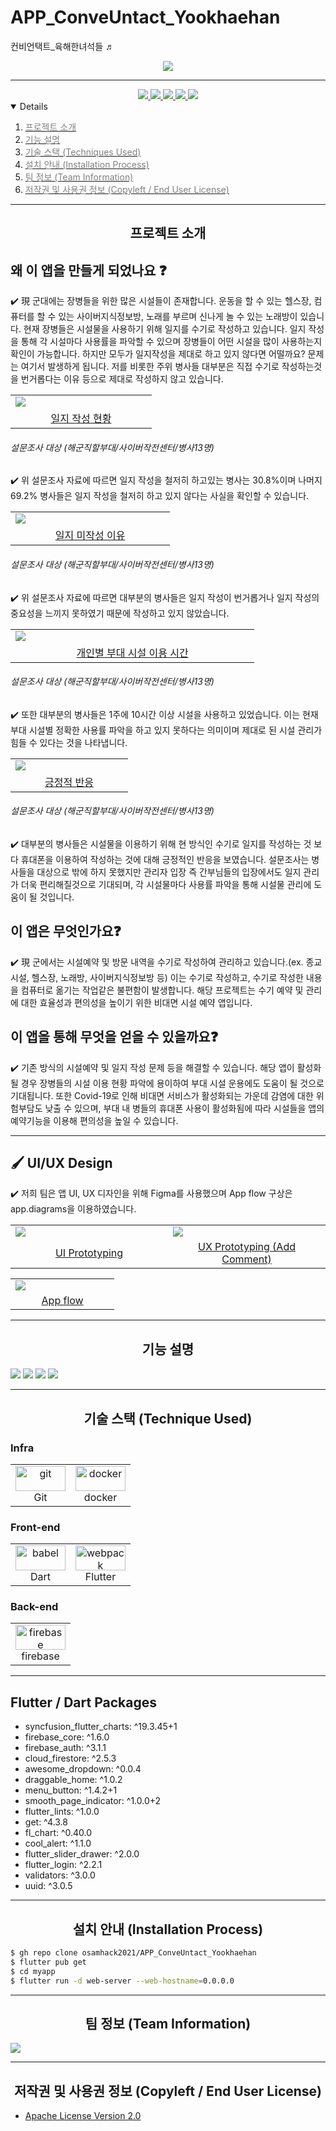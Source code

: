 # APP_ConveUntact_Yookhaehan 
컨비언택트_육해한녀석들 ♬


<div align='center'>

<img src="Images/mainimage.png">

---  
  
  
<a href=''>
<img src='https://img.shields.io/badge/Notion-green?style=for-the-badge'>
</a>
  
<a href=''>
<img src='https://img.shields.io/badge/Figma-skyblue?style=for-the-badge'>
</a>

<a href=''>
<img src='https://img.shields.io/badge/Git_book-gray?style=for-the-badge'>
</a>

<a href=''>
<img src='https://img.shields.io/badge/Video-pink?style=for-the-badge'>
</a>

<a href=''>
<img src='https://img.shields.io/badge/PPT-red?style=for-the-badge'>
</a>

</div>





<details open="open">
  <ol>
    <li><a href="#Introduce"><span style="color:grey"> 프로젝트 소개 </span></a></li>
    <li><a href="#Function"><span style="color:grey">기능 설명</a></li>
      <!-- <ul>
        <li><a href="#"></a></li>
      </ul> -->
    <!-- <li><a href="#Prerequisites"><span style="color:grey">컴퓨터 구성 / 필수 조건 안내 (Prequisites)</a></li> -->
    <li><a href="#Stack"><span style="color:grey"> 기술 스택 (Techniques Used)</a></li>
    <li><a href="#Install"><span style="color:grey">설치 안내 (Installation Process)</a></li>
    <!-- <li><a href="#Usage"><span style="color:grey">프로젝트 사용법 (Getting Started)</a></li> -->
    <li><a href="#Team"><span style="color:grey">팀 정보 (Team Information)</a></li>
    <li><a href="#License"><span style="color:grey">저작권 및 사용권 정보 (Copyleft / End User License)</a></li>
  </ol>
</details>

--- 
<h2 id="Introduce", align='center'>프로젝트 소개</h2>

<p></p>

##  왜 이 앱을 만들게 되었나요 ❓ 
✔️ 現 군대에는 장병들을 위한 많은 시설들이 존재합니다. 운동을 할 수 있는 헬스장, 컴퓨터를 할 수 있는 사이버지식정보방, 노래를 부르며 신나게 놀 수 있는 노래방이 있습니다. 현재 장병들은 시설물을 사용하기 위해 일지를 수기로 작성하고 있습니다. 일지 작성을 통해 각 시설마다 사용률을 파악할 수 있으며 장병들이 어떤 시설을 많이 사용하는지 확인이 가능합니다. 하지만 모두가 일지작성을 제대로 하고 있지 않다면 어떨까요? 문제는 여기서 발생하게 됩니다. 저를 비롯한 주위 병사들 대부분은 직접 수기로 작성하는것을 번거롭다는 이유 등으로 제대로 작성하지 않고 있습니다.
<table>
    <tr>
        <td width="50%">
            <img src="Images/yesorno.PNG">
        </td>
    </tr>
    <tr>
        <td align="center">
            <a href="/workspaces/APP_ConveUntact_Yookhaehan/Images/yesorno.PNG">일지 작성 현황</a>
        </td>
    </tr>
</table>

###### 설문조사 대상 (해군직할부대/사이버작전센터/병사13명)

✔️ 위 설문조사 자료에 따르면 일지 작성을 철저히 하고있는 병사는 30.8%이며 나머지 69.2% 병사들은 일지 작성을 철저히 하고 있지 않다는 사실을 확인할 수 있습니다.

<table>
    <tr>
        <td width="50%">
            <img src="Images/reason.PNG">
        </td>
    </tr>
    <tr>
        <td align="center">
            <a href="/workspaces/APP_ConveUntact_Yookhaehan/Images/reason.PNG">일지 미작성 이유</a>
        </td>
    </tr>
</table>

###### 설문조사 대상 (해군직할부대/사이버작전센터/병사13명)

✔️ 위 설문조사 자료에 따르면 대부분의 병사들은 일지 작성이 번거롭거나 일지 작성의 중요성을 느끼지 못하였기 때문에 작성하고 있지 않았습니다.

<table>
    <tr>
        <td width="50%">
            <img src="Images/time.PNG">
        </td>
    </tr>
    <tr>
        <td align="center">
            <a href="/workspaces/APP_ConveUntact_Yookhaehan/Images/time.PNG">개인별 부대 시설 이용 시간</a>
        </td>
    </tr>
</table>

###### 설문조사 대상 (해군직할부대/사이버작전센터/병사13명)
✔️ 또한 대부분의 병사들은 1주에 10시간 이상 시설을 사용하고 있었습니다. 이는 현재 부대 시설별 정확한 사용률 파악을 하고 있지 못하다는 의미이며 제대로 된 시설 관리가 힘들 수 있다는 것을 나타냅니다.

<table>
    <tr>
        <td width="50%">
            <img src="Images/conve.PNG">
        </td>
    </tr>
    <tr>
        <td align="center">
            <a href="Images/conve.PNG">긍정적 반응</a>
        </td>
    </tr>
</table>

###### 설문조사 대상 (해군직할부대/사이버작전센터/병사13명)
✔️ 대부분의 병사들은 시설물을 이용하기 위해 현 방식인 수기로 일지를 작성하는 것 보다 휴대폰을 이용하여 작성하는 것에 대해 긍정적인 반응을 보였습니다. 설문조사는 병사들을 대상으로 밖에 하지 못했지만 관리자 입장 즉 간부님들의 입장에서도 일지 관리가 더욱 편리해질것으로 기대되며, 각 시설물마다 사용률 파악을 통해 시설물 관리에 도움이 될 것입니다.

<p></p>

## 이 앱은 무엇인가요❓
✔️ 現 군에서는 시설예약 및 방문 내역을 수기로 작성하여 관리하고 있습니다.(ex. 종교시설, 헬스장, 노래방, 사이버지식정보방 등) 이는 수기로 작성하고, 수기로 작성한 내용을 컴퓨터로 옮기는 작업같은 불편함이 발생합니다. 해당 프로젝트는 수기 예약 및 관리에 대한 효율성과 편의성을 높이기 위한 비대면 시설 예약 앱입니다.

## 이 앱을 통해 무엇을 얻을 수 있을까요❓
✔️ 기존 방식의 시설예약 및 일지 작성 문제 등을 해결할 수 있습니다. 해당 앱이 활성화 될 경우 장병들의 시설 이용 현황 파악에 용이하여 부대 시설 운용에도 도움이 될 것으로 기대됩니다. 또한 Covid-19로 인해 비대면 서비스가 활성화되는 가운데 감염에 대한 위험부담도 낮출 수 있으며,  부대 내 병들의 휴대폰 사용이 활성화됨에 따라 시설들을 앱의 예약기능을 이용해 편의성을 높일 수 있습니다.

---
<p></p>

## 🖌️ UI/UX Design 

✔️ 저희 팀은 앱 UI, UX 디자인을 위해 Figma를 사용했으며 App flow 구상은 app.diagrams을 이용하였습니다.

<table>
    <tr>
        <td width="50%">
            <img src="Images/figma11.PNG">
        </td>
        <td width="50%">
            <img src="Images/figma22.PNG">
        </td>
    </tr>
    <tr>
        <td align="center">
            <a href="/workspaces/APP_ConveUntact_Yookhaehan/Images/figma11.PNG">UI Prototyping</a>
        </td>
        <td align="center">
            <a href="/workspaces/APP_ConveUntact_Yookhaehan/Images/figma22.PNG">UX Prototyping (Add Comment)</a>
        </td>
    </tr>
</table>

<table>
    <tr>
        <td width="50%">
            <img src="Images/app_flow.PNG">
        </td>
    </tr>
    <tr>
        <td align="center">
            <a href="/workspaces/APP_ConveUntact_Yookhaehan/Images/app_flow.PNG">App flow</a>
        </td>
    </tr>
</table>

---

<h2 id="Function"align='center'>기능 설명</h2>

<img src="Images/func1.png">
<img src="Images/func2.png">
<img src="Images/func3.png">
<img src="Images/func4.png">

--- 
<!-- <h2 id="Prerequisites">컴퓨터 구성 / 필수 조건 안내 (Prerequisites)</h2>

* ECMAScript 6 지원 브라우저 사용
* 권장: Google Chrome 버젼 77 이상 -->




<h2 id="Stack"align='center'>기술 스택 (Technique Used)</h2>


### Infra
<table><tbody>
 <tr>
  <td>
   <div align="center"><a href="https://git-scm.com/" target="_blank"> <img src="https://img.shields.io/badge/Git-F05032?style=for-the-badge&logo=git&logoColor=white" alt="git" width="80" height="40"/> </a><br>Git</div>
  </td>
  <td>
   <div align="center"><a href="https://www.docker.com/" target="_blank"> <img src="https://img.shields.io/badge/Docker-2CA5E0?style=for-the-badge&logo=docker&logoColor=white" alt="docker" width="80" height="40"/> </a><br>docker</div>
  </td>
 </tr>
 </tbody></table>
 
### Front-end
<table><tbody>
 <tr>
  <td>
   <div align="center"><a href="https://babeljs.io/" target="_blank"> <img src="https://img.shields.io/badge/Dart-0175C2?style=for-the-badge&logo=dart&logoColor=white" alt="babel" width="80" height="40"/> </a><br>Dart</div>
  </td>
  <td>
   <div align="center"><a href="https://webpack.js.org" target="_blank"> <img src="https://img.shields.io/badge/Flutter-02569B?style=for-the-badge&logo=flutter&logoColor=white" alt="webpack" width="80" height="40"/> </a><br>Flutter</div>
  </td>
 </tr>
 </tbody></table>

 ### Back-end
<table><tbody>
 <tr>
  <td width="80">
   <div align="center"><a href="https://jwt.io" target="_blank"> <img src="https://img.shields.io/badge/firebase-ffca28?style=for-the-badge&logo=firebase&logoColor=black" alt="firebase" width="80" height="40"/> </a><br>firebase</div>
  </td>
  </td>
 </tr>
 </tbody></table>

---

## Flutter / Dart Packages

- syncfusion_flutter_charts: ^19.3.45+1  
- firebase_core: ^1.6.0
- firebase_auth: ^3.1.1
- cloud_firestore: ^2.5.3
- awesome_dropdown: ^0.0.4
- draggable_home: ^1.0.2
- menu_button: ^1.4.2+1
- smooth_page_indicator: ^1.0.0+2
- flutter_lints: ^1.0.0
- get: ^4.3.8
- fl_chart: ^0.40.0
- cool_alert: ^1.1.0
- flutter_slider_drawer: ^2.0.0
- flutter_login: ^2.2.1
- validators: ^3.0.0
- uuid: ^3.0.5
---

 
<h2 id="Install"align='center'> 설치 안내 (Installation Process)</h2>

```bash
$ gh repo clone osamhack2021/APP_ConveUntact_Yookhaehan
$ flutter pub get
$ cd myapp
$ flutter run -d web-server --web-hostname=0.0.0.0
```
---

<!-- <h2 id="Usage"> align='center'프로젝트 사용법 (Getting Started)</h2>
 ### -->


<h2 id="Team"align='center'> 팀 정보 (Team Information)</h2>

<img src="Images/Team.png">


<!-- <table width="900">
<thead>
<tr>
<th width="100" align="center">Profile</th>
<th width="100" align="center">Name</th>
<th width="250" align="center">Role</th>
<th width="200" align="center">Github</th>
<th width="300" align="center">E-mail</th>
</tr> 
</thead>
<tbody>
	
<tr>
<td width="120" align="center"><img src="Images/Yookhaehan_member/SeungHuyn.jpg" width="120" height="100"></td>
<td width="100" align="center">고승현</td>
<td width="250">Front Developer<br>Fimga Designer</td>
<td width="150" align="legt">	
	<a href="https://github.com/chris0825">
	<img src="https://img.shields.io/badge/chris0825-655ced?style=social&logo=github"/>
	</a>
</td>
<td width="300" align="">
<a href="mailto:chris00825@naver.com"><img src="https://img.shields.io/static/v1?label=&message=chris00825@naver.com&color=lightblue&style=flat-square&logo=gmail"></a>
</tr>
	
<tr>
<td width="120" align="center"><img src="Images/Yookhaehan_member/Eunchong.jpg" width="120" height="100"></td>
<td width="100" align="center">최은총</td>
<td width="250">Back Developer<br></td>
<td width="150" align="">	
	<a href="https://github.com/dmsvk01">
	<img src="https://img.shields.io/badge/dmsvk01-655ced?style=social&logo=github"/>
	</a>
</td>
<td width="300" align="">
<a href="mailto:21900757@handong.edu"><img src="https://img.shields.io/static/v1?label=&message=21900757@handong.edu&color=lightblue&style=flat-square&logo=gmail"></a>
</tr>
	
<tr>
<td width="120" align="center"><img src="Images/Yookhaehan_member/JiHo.jpg" width="120" height="100"></td>
<td width="100" align="center">최지호</td>
<td width="250">Product Manager<br></td>
<td width="150" align="">	
	<a href="https://github.com/zhoho">
	<img src="https://img.shields.io/badge/zhoho-655ced?style=social&logo=github"/>
	</a>
</td>
<td width="300" align="">
<a href="mailto:chlwlgh1011@naver.com"><img src="https://img.shields.io/static/v1?label=&message=chlwlgh1011@naver.com&color=lightblue&style=flat-square&logo=gmail"></a>
</tr>

	
	
	
</tr>
</tbody>
</table> -->

---

<h2 id="License"align='center'> 저작권 및 사용권 정보 (Copyleft / End User License)</h2>

 * [Apache License Version 2.0](https://github.com/osamhack2021/APP_ConveUntact_Yookhaehan/blob/087779542519392c87bed3a020da7c4289ca3104/LICENSE)


